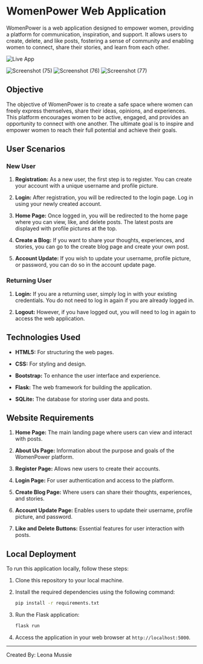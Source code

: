 # WomenPower Web Application

WomenPower is a web application designed to empower women, providing a platform for communication, inspiration, and support. It allows users to create, delete, and like posts, fostering a sense of community and enabling women to connect, share their stories, and learn from each other.

![Live App]([https://rebrand.ly/streamo](https://womenpowerblogs-12db67772da2.herokuapp.com/))

![Screenshot (75)](https://github.com/LeonaMussie/Project-3-WomenPower/assets/91215248/8123af14-bf83-4611-86d5-7ac98cf90d56)
![Screenshot (76)](https://github.com/LeonaMussie/Project-3-WomenPower/assets/91215248/b0092773-6044-41fe-87ec-2aa3a543ee2e)
![Screenshot (77)](https://github.com/LeonaMussie/Project-3-WomenPower/assets/91215248/e134c95d-43db-4630-818c-3e9ea685a2f8)


## Objective

The objective of WomenPower is to create a safe space where women can freely express themselves, share their ideas, opinions, and experiences. This platform encourages women to be active, engaged, and provides an opportunity to connect with one another. The ultimate goal is to inspire and empower women to reach their full potential and achieve their goals.

## User Scenarios

### New User

1. **Registration:** As a new user, the first step is to register. You can create your account with a unique username and profile picture.

2. **Login:** After registration, you will be redirected to the login page. Log in using your newly created account.

3. **Home Page:** Once logged in, you will be redirected to the home page where you can view, like, and delete posts. The latest posts are displayed with profile pictures at the top.

4. **Create a Blog:** If you want to share your thoughts, experiences, and stories, you can go to the create blog page and create your own post.

5. **Account Update:** If you wish to update your username, profile picture, or password, you can do so in the account update page.

### Returning User

1. **Login:** If you are a returning user, simply log in with your existing credentials. You do not need to log in again if you are already logged in.

2. **Logout:** However, if you have logged out, you will need to log in again to access the web application.

## Technologies Used

- **HTML5:** For structuring the web pages.

- **CSS:** For styling and design.

- **Bootstrap:** To enhance the user interface and experience.

- **Flask:** The web framework for building the application.

- **SQLite:** The database for storing user data and posts.

## Website Requirements

1. **Home Page:** The main landing page where users can view and interact with posts.

2. **About Us Page:** Information about the purpose and goals of the WomenPower platform.

3. **Register Page:** Allows new users to create their accounts.

4. **Login Page:** For user authentication and access to the platform.

5. **Create Blog Page:** Where users can share their thoughts, experiences, and stories.

6. **Account Update Page:** Enables users to update their username, profile picture, and password.

7. **Like and Delete Buttons:** Essential features for user interaction with posts.

## Local Deployment

To run this application locally, follow these steps:

1. Clone this repository to your local machine.

2. Install the required dependencies using the following command:
   ```bash
   pip install -r requirements.txt

3. Run the Flask application:
   ```bash
   flask run

4. Access the application in your web browser at `http://localhost:5000`.

***
Created By: Leona Mussie<br/>

